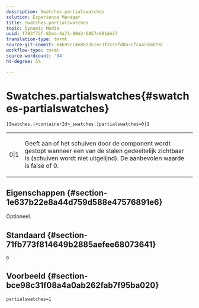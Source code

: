 ```yaml
---
description: Swatches.partialswatches
solution: Experience Manager
title: Swatches.partialswatches
topic: Dynamic Media
uuid: f783f75f-02ea-4a71-88e2-6857c981de27
translation-type: tm+mt
source-git-commit: e4695cc4e882351ec3f2c55fd8a3cfca455bd79d
workflow-type: tm+mt
source-wordcount: '34'
ht-degree: 5%

---
```



# Swatches.partialswatches{#swatches-partialswatches}

`[Swatches.|<containerId>_swatches.]partialswatches=0|1`

<table id="table_4B8CEC134277403A840A050BD8C8CE2B"> 
 <tbody> 
  <tr> 
   <td> <p> <span class="codeph"> 0|1</span> </p> </td> 
   <td> <p> Geeft aan of het schuiven door de component wordt gestopt wanneer een van de stalen gedeeltelijk zichtbaar is (schuiven wordt niet uitgelijnd). De aanbevolen waarde is <span class="codeph"> false</span> of <span class="codeph"> 0</span>. </p> </td> 
  </tr> 
 </tbody> 
</table>

## Eigenschappen {#section-1e637b22e8a44d759d588e47576891e6}

Optioneel.

## Standaard {#section-71fb773f814649b2885aefee68073641}

`0`

## Voorbeeld {#section-bce98c31f08a4a0ab262fab7f95ba020}

`partialswatches=1`
